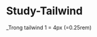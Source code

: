 # Study-Tailwind

<!-- 121. [Tailwind CSS v4 #2] Extensions cần có khi học HTML & Tailwind CSS trong VS Code -->
<!-- 122. [Tailwind CSS v4 #3] Sử dụng Tailwind CSS bằng CLI & CDN -->
<!-- 123. [Tailwind CSS #4] Container trong Tailwind CSS – Làm quen với Tailwind -->

\_Trong tailwind 1 = 4px (=0.25rem)
